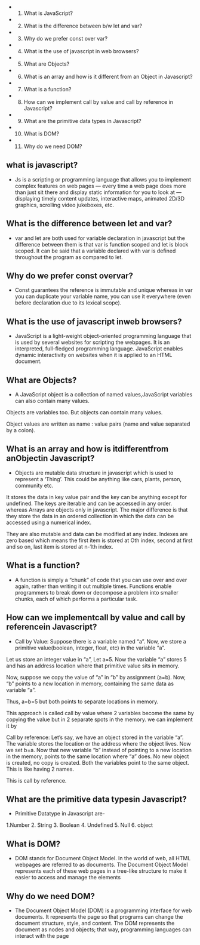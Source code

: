 + 1. What is JavaScript?
+ 2. What is the difference between b/w let and var?
+ 3. Why do we prefer const over var?
+ 4. What is the use of javascript in web browsers?
+ 5. What are Objects?
+ 6. What is an array and how is it different from an Object in Javascript?
+ 7. What is a function?
+ 8. How can we implement call by value and call by reference in Javascript?
+ 9. What are the primitive data types in Javascript?
+ 10. What is DOM?
+ 11. Why do we need DOM?

## what is javascript?
- Js is a scripting or programming language that allows you to implement complex features on web pages — every time a web page does more than just sit there and display static information for you to look at — displaying timely content updates, interactive maps, animated 2D/3D graphics, scrolling video jukeboxes, etc.

## What is the difference between let and var?
- var and let are both used for variable declaration in javascript but the difference between them is that var is function scoped and let is block scoped. It can be said that a variable declared with var is defined throughout the program as compared to let.

## Why do we prefer const overvar?
- Const guarantees the reference is immutable and unique whereas in var you can duplicate your variable name, you can use it everywhere (even before declaration due to its lexical scope).

## What is the use of javascript inweb browsers?
-  JavaScript is a light-weight object-oriented programming language that is used by several websites for scripting the webpages. It is an interpreted, full-fledged programming language. JavaScript enables dynamic interactivity on websites when it is applied to an HTML document.

## What are Objects?
- A JavaScript object is a collection of named values,JavaScript variables can also contain many values.

Objects are variables too. But objects can contain many values.

Object values are written as name : value pairs (name and value separated by a colon).

## What is an array and how is itdifferentfrom anObjectin Javascript?
- Objects are mutable data structure in javascript which is used to represent a ‘Thing’. This could be anything like cars, plants, person, community etc.

It stores the data in key value pair and the key can be anything except for undefined. The keys are iterable and can be accessed in any order.
                     whereas 
Arrays are objects only in javascript. The major difference is that they store the data in an ordered collection in which the data can be accessed using a numerical index.

They are also mutable and data can be modified at any index. Indexes are zero based which means the first item is stored at Oth index, second at first and so on, last item is stored at n-1th index.

## What is a function?
- A function is simply a “chunk” of code that you can use over and over again, rather than writing it out multiple times. Functions enable programmers to break down or decompose a problem into smaller chunks, each of which performs a particular task.

## How can we implementcall by value and call by referencein Javascript?
- Call by Value: Suppose there is a variable named “a”. Now, we store a primitive value(boolean, integer, float, etc) in the variable “a”.

Let us store an integer value in “a”, Let a=5. Now the variable “a” stores 5 and has an address location where that primitive value sits in memory.

Now, suppose we copy the value of “a” in “b” by assignment (a=b). Now, “b” points to a new location in memory, containing the same data as variable “a”.

Thus, a=b=5 but both points to separate locations in memory.

This approach is called call by value where 2 variables become the same by copying the value but in 2 separate spots in the memory.
we can implement it by
<!-- <script type="text/javascript">
     By value (primitives)
    var a = 5;
    var b;
    b = a;
    a = 3;
    console.log(a);
    console.log(b);
</script> -->
Call by reference: Let’s say, we have an object stored in the variable “a”. The variable stores the location or the address where the object lives. Now we set b=a. Now that new variable “b” instead of pointing to a new location in the memory, points to the same location where “a” does. No new object is created, no copy is created. Both the variables point to the same object. This is like having 2 names.

This is call by reference.
 <script>
  
    // By reference (all objects (including functions))
    var c = { greeting : 'Welcome' };
    var d;
    d = c;
  
    // Mutating the value of c
    c.greeting = 'Welcome to geeksforgeeks';
    console.log(c);
    console.log(d);
</script> 

## What are the primitive data typesin Javascript?
-  Primitive Datatype in Javascript
are-

1.Number
2. String
3. Boolean
4. Undefined
5. Null
6. object
## What is DOM?
- DOM stands for Document Object Model. In the world of web, all HTML webpages are referred to as documents. The Document Object Model represents each of these web pages in a tree-like structure to make it easier to access and manage the elements
## Why do we need DOM?
- The Document Object Model (DOM) is a programming interface for web documents. It represents the page so that programs can change the document structure, style, and content. The DOM represents the document as nodes and objects; that way, programming languages can interact with the page
